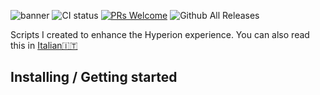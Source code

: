 ![banner](https://dl.dropboxusercontent.com/s/xbczn9daprt7q2i/banner.png?dl=0 "banner with JFtech logo & social")
![CI status](https://img.shields.io/badge/build-passing-brightgreen.svg) [![PRs Welcome](https://img.shields.io/badge/PRs-welcome-brightgreen.svg)](http://makeapullrequest.com) ![Github All Releases](https://img.shields.io/github/downloads/atom/atom/total.svg)

Scripts I created to enhance the Hyperion experience. You can also read this in [Italian🇮🇹](README-it-IT.md)

## Installing / Getting started

